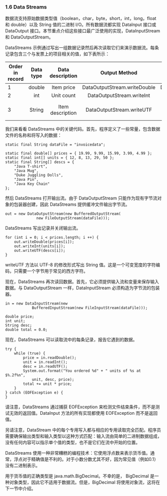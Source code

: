 ### 1.6 Data Streams
数据流支持原始数据类型值（boolean，char，byte，short，int，long，float 和 double）以及 String 值的二进制 I/O。所有数据流都实现 DataInput 接口或 DataOutput 接口。本节重点介绍这些接口最广泛使用的实现，DataInputStream 和 DataOutputStream。

DataStreams 示例通过写出一组数据记录然后再次读取它们来演示数据流。每条记录包含三个与发票上的项目相关的值，如下表所示：

Order in record|Data type|Data description|Output Method|Input Method|Sample Value
-|:-:|:-:|:-:|:-:|-
1|double|Item price|DataOutputStream.writeDouble|DataInputStream.readDouble|19.99
2|int|Unit count|DataOutputStream.writeInt|DataInputStream.readInt|12
3|String|Item description|DataOutputStream.writeUTF|DataInputStream.readUTF|"Java T-Shirt"

我们来看看 DataStreams 中的关键代码。首先，程序定义了一些常量，包含数据文件的名称和将写入的数据：

```
static final String dataFile = "invoicedata";

static final double[] prices = { 19.99, 9.99, 15.99, 3.99, 4.99 };
static final int[] units = { 12, 8, 13, 29, 50 };
static final String[] descs = {
    "Java T-shirt",
    "Java Mug",
    "Duke Juggling Dolls",
    "Java Pin",
    "Java Key Chain"
};

```

然后 DataStreams 打开输出流。由于 DataOutputStream 只能作为现有字节流对象的包装器创建，因此 DataStreams 提供缓冲文件输出字节流。

```
out = new DataOutputStream(new BufferedOutputStream(
              new FileOutputStream(dataFile)));
```

DataStreams 写出记录并关闭输出流。

```
for (int i = 0; i < prices.length; i ++) {
    out.writeDouble(prices[i]);
    out.writeInt(units[i]);
    out.writeUTF(descs[i]);
}

```

writeUTF 方法以 UTF-8 的修改形式写出 String 值。这是一个可变宽度的字符编码，只需要一个字节用于常见的西方字符。

现在，DataStreams 再次读回数据。首先，它必须提供输入流和变量来保存输入数据。与 DataOutputStream 一样，DataInputStream 必须构造为字节流的包装器。

```
in = new DataInputStream(new
            BufferedInputStream(new FileInputStream(dataFile)));

double price;
int unit;
String desc;
double total = 0.0;
```

现在，DataStreams 可以读取流中的每条记录，报告它遇到的数据。

```
try {
    while (true) {
        price = in.readDouble();
        unit = in.readInt();
        desc = in.readUTF();
        System.out.format("You ordered %d" + " units of %s at $%.2f%n",
            unit, desc, price);
        total += unit * price;
    }
} catch (EOFException e) {
}
```

请注意，DataStreams 通过捕获 EOFException 来检测文件结束条件，而不是测试无效的返回值。DataInput 方法的所有实现都使用 EOFException 而不是返回值。

另请注意，DataStream 中的每个专用写入都与相应的专用读取完全匹配。程序员需要确保输出类型和输入类型以这种方式匹配：输入流由简单的二进制数据组成，没有任何内容可以指示单个值的类型，也不是它们在流中开始的位置。

DataStreams 使用一种非常糟糕的编程技术：它使用浮点数来表示货币值。通常，浮点对于精确值是不利的。对于小数分数尤其不好，因为常见值（例如0.1）没有二进制表示。

用于货币值的正确类型是 java.math.BigDecimal。不幸的是， BigDecimal 是一种对象类型，因此它不适用于数据流。但是，BigDecimal 将使用对象流，这将在下一节中介绍。